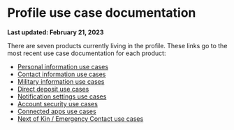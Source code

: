 # Profile use case documentation

**Last updated: February 21, 2023**

There are seven products currently living in the profile. These links go to the most recent use case documentation for each product:

- [Personal information use cases](https://github.com/department-of-veterans-affairs/va.gov-team/tree/master/products/identity-personalization/profile/personal-information/use-cases#readme)
- [Contact information use cases](https://github.com/department-of-veterans-affairs/va.gov-team/tree/master/products/identity-personalization/profile/contact-information/use-cases#readme)
- [Military information use cases](https://github.com/department-of-veterans-affairs/va.gov-team/tree/master/products/identity-personalization/profile/military-information/use-cases#readme)
- [Direct deposit use cases](https://github.com/department-of-veterans-affairs/va.gov-team/tree/master/products/identity-personalization/direct-deposit/use-cases#readme)
- [Notification settings use cases](https://github.com/department-of-veterans-affairs/va.gov-team/tree/master/products/identity-personalization/profile/notification-preferences/use-cases#readme)
- [Account security use cases](https://github.com/department-of-veterans-affairs/va.gov-team/tree/master/products/identity-personalization/profile/account-security/use-cases#readme)
- [Connected apps use cases](https://github.com/department-of-veterans-affairs/va.gov-team/tree/master/products/identity-personalization/profile/connected-apps/use-cases#readme)
- [Next of Kin / Emergency Contact use cases](https://github.com/department-of-veterans-affairs/va.gov-team/tree/master/products/identity-personalization/profile/next-of-kin-emergency-contact/use-cases#readme)
